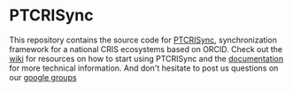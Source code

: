 PTCRISync
=============

This repository contains the source code for [PTCRISync](www.ptcris.pt), synchronization framework for a national CRIS ecosystems based on ORCID. Check out the [wiki](https://github.com/fccn/PTCRISync/wiki) for resources on how to start using PTCRISync and the [documentation](http://fccn.github.io/PTCRISync/) for more technical information. And don't hesitate to post us questions on our [google groups](ptcrisync@googlegroups.com)
